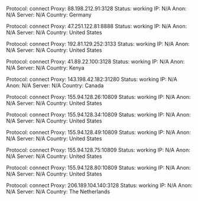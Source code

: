 Protocol: connect
Proxy: 88.198.212.91:3128
Status: working
IP: N/A
Anon: N/A
Server: N/A
Country: Germany

Protocol: connect
Proxy: 47.251.122.81:8888
Status: working
IP: N/A
Anon: N/A
Server: N/A
Country: United States

Protocol: connect
Proxy: 192.81.129.252:3133
Status: working
IP: N/A
Anon: N/A
Server: N/A
Country: United States

Protocol: connect
Proxy: 41.89.22.100:3128
Status: working
IP: N/A
Anon: N/A
Server: N/A
Country: Kenya

Protocol: connect
Proxy: 143.198.42.182:31280
Status: working
IP: N/A
Anon: N/A
Server: N/A
Country: Canada

Protocol: connect
Proxy: 155.94.128.26:10809
Status: working
IP: N/A
Anon: N/A
Server: N/A
Country: United States

Protocol: connect
Proxy: 155.94.128.34:10809
Status: working
IP: N/A
Anon: N/A
Server: N/A
Country: United States

Protocol: connect
Proxy: 155.94.128.49:10809
Status: working
IP: N/A
Anon: N/A
Server: N/A
Country: United States

Protocol: connect
Proxy: 155.94.128.75:10809
Status: working
IP: N/A
Anon: N/A
Server: N/A
Country: United States

Protocol: connect
Proxy: 155.94.128.80:10809
Status: working
IP: N/A
Anon: N/A
Server: N/A
Country: United States

Protocol: connect
Proxy: 206.189.104.140:3128
Status: working
IP: N/A
Anon: N/A
Server: N/A
Country: The Netherlands

